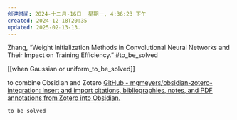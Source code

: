 ```yaml
---
创建时间: 2024-十二月-16日  星期一, 4:36:23 下午
created: 2024-12-18T20:35
updated: 2025-02-13-13.
---
```

Zhang, “Weight Initialization Methods in Convolutional Neural Networks and Their Impact on Training Efficiency.”
#to_be_solved 

  [[when Gaussian or uniform_to_be_solved]]

to combine  Obsidian and Zotero
[GitHub - mgmeyers/obsidian-zotero-integration: Insert and import citations, bibliographies, notes, and PDF annotations from Zotero into Obsidian.](https://github.com/mgmeyers/obsidian-zotero-integration)


```ad-help
to be solved
```